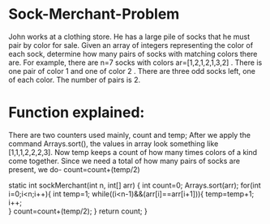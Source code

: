 # Sock-Merchant-Problem
John works at a clothing store. He has a large pile of socks that he must pair by color for sale. Given an array of integers representing the color of each sock, determine how many pairs of socks with matching colors there are.  For example, there are n=7 socks with colors ar=[1,2,1,2,1,3,2] . There is one pair of color 1  and one of color 2 . There are three odd socks left, one of each color. The number of pairs is 2.


# Function explained:
There are two counters used mainly, count and temp; After we apply the command Arrays.sort(), the values in array look something like [1,1,1,2,2,2,3]. Now temp keeps a count of how many times colors of a kind come together. 
Since we need a total of how many pairs of socks are present, we do- count=count+(temp/2)

static int sockMerchant(int n, int[] arr) {
        int count=0;
        Arrays.sort(arr);
        for(int i=0;i<n;i++){
            int temp=1;
            while((i<n-1)&&(arr[i]==arr[i+1])){
                temp=temp+1; 
                i++;             
            }
            count=count+(temp/2);
        }
        return count;
    }
